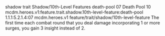 <ability>
  <metadata>
    <class>shadow</class>
    <feature_type>trait</feature_type>
    <file_dpath>Shadow/10th-Level Features</file_dpath>
    <item_id>death-pool</item_id>
    <item_index>07</item_index>
    <item_name>Death Pool</item_name>
    <level>10</level>
    <scc>mcdm.heroes.v1:feature.trait.shadow.10th-level-feature:death-pool</scc>
    <scdc>1.1.1:5.2.1.4:07</scdc>
    <source>mcdm.heroes.v1</source>
    <type>feature/trait/shadow/10th-level-feature</type>
  </metadata>
  <effects>
    <effect type="mundane">The first time each combat round that you deal damage incorporating 1 or more surges, you gain 3 insight instead of 2.</effect>
  </effects>
</ability>

